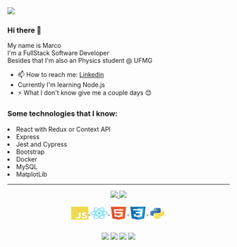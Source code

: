 <img  src="https://physicstoday.scitation.org/action/showOpenGraphArticleImage?doi=10.1063/1.1955479&id=images/medium/1.1955479.figures.f3.gif" />

### Hi there 👋 
My name is Marco <br>
I'm a FullStack Software Developer<br>
Besides that I'm also an Physics student @ UFMG

- 📫 How to reach me: <a href="https://www.linkedin.com/in/coutinhomarco/">Linkedin</a>
- Currently I'm learning Node.js
- ⚡ What I don't know give me a couple days 😊


<h3>Some technologies that I know:</h3>
<li>React with Redux or Context API</li>
<li>Express</li>
<li>Jest and Cypress</li>
<li>Bootstrap</li>
<li>Docker</li>
<li>MySQL</li>
<li>MatplotLib</li>

<hr>
<div align="center" >
  <a href="https://github.com/coutinhomarco">
  <img height="160em" src="https://github-readme-stats.vercel.app/api?username=coutinhomarco&show_icons=true&theme=dark&include_all_commits=true&count_private=true"/>
  <img height="160em" src="https://github-readme-stats.vercel.app/api/top-langs/?username=coutinhomarco&layout=compact&langs_count=7&theme=dark"/>
</div>
<div align="center" style="display: inline_block"><br>
  <img align="center" alt="Marco-Js" height="30" width="40" src="https://raw.githubusercontent.com/devicons/devicon/master/icons/javascript/javascript-plain.svg">
  <img align="center" alt="Marco-React" height="30" width="40" src="https://raw.githubusercontent.com/devicons/devicon/master/icons/react/react-original.svg">
  <img align="center" alt="Marco-HTML" height="30" width="40" src="https://raw.githubusercontent.com/devicons/devicon/master/icons/html5/html5-original.svg">
  <img align="center" alt="Marco-CSS" height="30" width="40" src="https://raw.githubusercontent.com/devicons/devicon/master/icons/css3/css3-original.svg">
  <img align="center" alt="Marco-Python" height="30" width="40" src="https://raw.githubusercontent.com/devicons/devicon/master/icons/python/python-original.svg">
</div>
  
  ##
 
<div align="center"> 
  <a href="https://www.instagram.com/coutinhomarco_/" target="_blank"><img src="https://img.shields.io/badge/-Instagram-%23E4405F?style=for-the-badge&logo=instagram&logoColor=white" target="_blank"></a>
 	<a href="https://www.twitch.tv/marcoutinho_" target="_blank"><img src="https://img.shields.io/badge/Twitch-9146FF?style=for-the-badge&logo=twitch&logoColor=white" target="_blank"></a>
  <a href = "mailto:marquinco@outlook.com"><img src="https://img.shields.io/badge/Microsoft_Outlook-0078D4?style=for-the-badge&logo=microsoft-outlook&logoColor=white" target="_blank"></a>
  <a href="https://www.linkedin.com/in/coutinhomarco/" target="_blank"><img src="https://img.shields.io/badge/-LinkedIn-%230077B5?style=for-the-badge&logo=linkedin&logoColor=white" target="_blank"></a> 
</div>
